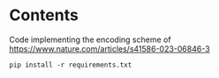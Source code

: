 # Contents

Code implementing the encoding scheme of https://www.nature.com/articles/s41586-023-06846-3

```
pip install -r requirements.txt
```
